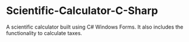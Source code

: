 # Scientific-Calculator-C-Sharp
A scientific calculator built using C# Windows Forms. It also includes the functionality to calculate taxes.

